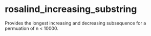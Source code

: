 # rosalind_increasing_substring

Provides the longest increasing and decreasing subsequence for a permuation of n < 10000.
